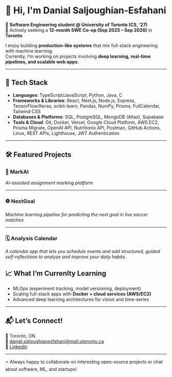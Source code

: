 # 👋 Hi, I'm Danial Saljoughian-Esfahani  

🚀 **Software Engineering student @ University of Toronto (CS, ’27)**  
🎯 Actively seeking a **12-month SWE Co-op (Sep 2025 – Sep 2026)** in **Toronto**  

I enjoy building **production-like systems** that mix full-stack engineering with machine learning.  
Currently, I’m working on projects involving **deep learning, real-time pipelines, and scalable web apps.**  

---

## 🔧 Tech Stack
* **Languages**: TypeScript/JavaScript, Python, Java, C
* **Frameworks & Libraries**: React, Next.js, Node.js, Express, TensorFlow/Keras, scikit-learn, Pandas, NumPy, Prisma, FullCalendar, Tailwind CSS
* **Databases & Platforms**: SQL, PostgreSQL, MongoDB (Atlas), Supabase
* **Tools & Cloud**: Git, Docker, Vercel, Google Cloud Platform, AWS EC2, Prisma Migrate, OpenAI API, Nutritionix API, Postman, GitHub Actions, Linux, REST APIs, Lighthouse, JWT Authentication


---

## 🛠 Featured Projects  

### 📘 MarkAI
*AI-assisted assignment marking platform*  

---

### ⚽ NextGoal 
*Machine learning pipeline for predicting the next goal in live soccer matches*  

---
### 🗓️ Analysis Calendar
*A calendar app that lets you schedule events and add structured, guided self-reflections to analyze and improve your daily habits.*

## 📈 What I’m Currenlty Learning  
- MLOps (experiment tracking, model versioning, deployment)  
- Scaling full-stack apps with **Docker + cloud services (AWS/EC2)**  
- Advanced deep learning architectures for vision and time-series

---

## 📬 Let’s Connect!  
📍 Toronto, ON  
📧 danial.saljoughianesfahani@mail.utoronto.ca  
💼 [LinkedIn](https://www.linkedin.com/in/danialsaljoughian)

---

⭐️ Always happy to collaborate on interesting open-source projects or chat about software, ML, and startups!  
